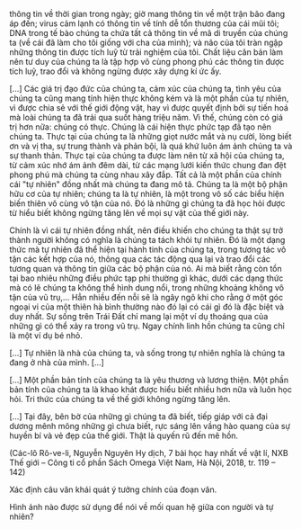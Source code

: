 thông tin về thời gian trong ngày; giờ mang thông tin về một trận bão đang áp đến; virus cảm lạnh có thông tin về tính dễ tổn thương của cái mũi tôi; DNA trong tế bào chúng ta chứa tất cả thông tin về mã di truyền của chúng ta (về cái đã làm cho tôi giống với cha của mình); và não của tôi tràn ngập những thông tin được tích luỹ từ trải nghiệm của tôi. Chất liệu căn bản làm nên tư duy của chúng ta là tập hợp vô cùng phong phú các thông tin được tích luỹ, trao đổi và không ngừng được xây dựng kí ức ấy.

[...] Các giá trị đạo đức của chúng ta, cảm xúc của chúng ta, tình yêu của chúng ta cũng mang tính hiện thực không kém và là một phần của tự nhiên, vì được chia sẻ với thế giới động vật, hay vì được quyết định bởi sự tiến hoá mà loài chúng ta đã trải qua suốt hàng triệu năm. Vì thế, chúng còn có giá trị hơn nữa: chúng có thực. Chúng là cái hiện thực phức tạp đã tạo nên chúng ta. Thực tại của chúng ta là những giọt nước mắt và nụ cười, lòng biết ơn và vị tha, sự trung thành và phản bội, là quá khứ luôn ám ảnh chúng ta và sự thanh thản. Thực tại của chúng ta được làm nên từ xã hội của chúng ta, từ cảm xúc nhớ ám ảnh đêm dài, từ các mạng lưới kiến thức chung đan đệt phong phú mà chúng ta cùng nhau xây đắp. Tất cả là một phần của chính cái "tự nhiên" đồng nhất mà chúng ta đang mô tả. Chúng ta là một bộ phận hữu cơ của tự nhiên; chúng ta là tự nhiên, là một trong vô số các biểu hiện biến thiên vô cùng vô tận của nó. Đó là những gì chúng ta đã học hỏi được từ hiểu biết không ngừng tăng lên về mọi sự vật của thế giới này.

Chính là vì cái tự nhiên đồng nhất, nên điều khiến cho chúng ta thật sự trở thành người không có nghĩa là chúng ta tách khỏi tự nhiên. Đó là một dạng thức mà tự nhiên đã thể hiện tại hành tinh của chúng ta, trong tương tác vô tận các kết hợp của nó, thông qua các tác động qua lại và trao đổi các tương quan và thông tin giữa các bộ phận của nó. Ai mà biết rằng còn tồn tại bao nhiêu những điều phức tạp phi thường gì khác, dưới các dạng thức mà có lẽ chúng ta không thể hình dung nổi, trong những khoảng không vô tận của vũ trụ,... Hẳn nhiều đến nỗi sẽ là ngây ngô khi cho rằng ở một góc ngoại vi của một thiên hà bình thường nào đó lại có cái gì đó là đặc biệt và duy nhất. Sự sống trên Trái Đất chỉ mang lại một ví dụ thoáng qua của những gì có thể xảy ra trong vũ trụ. Ngay chính linh hồn chúng ta cũng chỉ là một ví dụ bé nhỏ.

[...] Tự nhiên là nhà của chúng ta, và sống trong tự nhiên nghĩa là chúng ta đang ở nhà của mình. [...]

[...] Một phần bản tính của chúng ta là yêu thương và lương thiện. Một phần bản tính của chúng ta là khao khát được hiểu biết nhiều hơn nữa và luôn học hỏi. Tri thức của chúng ta về thế giới không ngừng tăng lên.

[...] Tại đây, bên bờ của những gì chúng ta đã biết, tiếp giáp với cả đại dương mênh mông những gì chưa biết, rực sáng lên vầng hào quang của sự huyền bí và vẻ đẹp của thế giới. Thật là quyến rũ đến mê hồn.

(Các-lô Rô-ve-li, Nguyễn Nguyên Hy dịch, 7 bài học hay nhất về vật lí, NXB Thế giới – Công ti cổ phần Sách Omega Việt Nam, Hà Nội, 2018, tr. 119 – 142)

Xác định câu văn khái quát ý tưởng chính của đoạn văn.

Hình ảnh nào được sử dụng để nói về mối quan hệ giữa con người và tự nhiên?